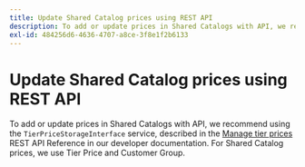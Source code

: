 ```yaml
---
title: Update Shared Catalog prices using REST API
description: To add or update prices in Shared Catalogs with API, we recommend using the `TierPriceStorageInterface` service, described in the [Manage tier prices](http://devdocs.magento.com/guides/v2.2/rest/modules/catalog-pricing.html#manage-tier-prices) REST API Reference in our developer documentation. For Shared Catalog prices, we use Tier Price and Customer Group.
exl-id: 484256d6-4636-4707-a8ce-3f8e1f2b6133
---
```

# Update Shared Catalog prices using REST API

To add or update prices in Shared Catalogs with API, we recommend using the `TierPriceStorageInterface` service, described in the [Manage tier prices](http://devdocs.magento.com/guides/v2.2/rest/modules/catalog-pricing.html#manage-tier-prices) REST API Reference in our developer documentation. For Shared Catalog prices, we use Tier Price and Customer Group.
